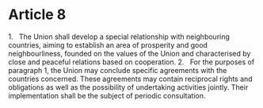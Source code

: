 # Article 8
1.   The Union shall develop a special relationship with neighbouring countries, aiming to establish an area of prosperity and good neighbourliness, founded on the values of the Union and characterised by close and peaceful relations based on cooperation. 2.   For the purposes of paragraph 1, the Union may conclude specific agreements with the countries concerned. These agreements may contain reciprocal rights and obligations as well as the possibility of undertaking activities jointly. Their implementation shall be the subject of periodic consultation.